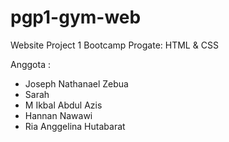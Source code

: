 # pgp1-gym-web
Website Project 1 Bootcamp Progate: HTML & CSS

Anggota : 
  - Joseph Nathanael Zebua
  - Sarah
  - M Ikbal Abdul Azis
  - Hannan Nawawi 
  - Ria Anggelina Hutabarat
